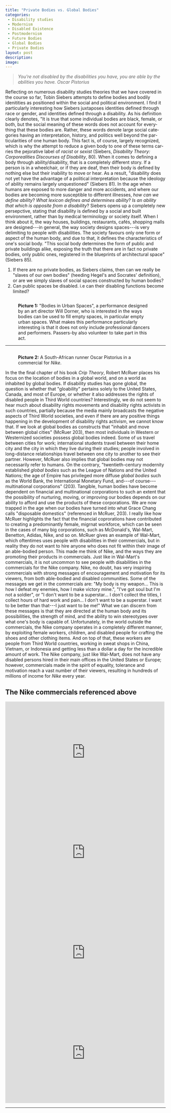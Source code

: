 ```yaml
---
title: "Private Bodies vs. Global Bodies"
categories:
 - Disability studies
 - Modernism
 - Disabled Existence
 - Postmodernism
 - Future Bodies
 - Global Bodies
 - Private Bodies
layout: post
description:
image:
---
```


> *You're not disabled by the disabilities you have, you are able by the abilities you have.*
<cite>Oscar Pistorius</cite>

<span class="versal r9">R</span>eflecting on numerous disability studies theories that we have covered in the course so far, Tobin Siebers attempts to define bodies and bodily idenitities as positioned within the social and political environment. I find it particularly interesting how Siebers juxtaposes identities defined through race or gender, and identities defined through a disability. As his definition clearly denotes, "It is true that some individual bodies are black, female, or both, but the social meaning of these words does not account for every­thing that these bodies are. Rather, these words denote large social cate­gories having an interpretation, history, and politics well beyond the par­ticularities of one human body. This fact is, of course, largely recognized, which is why the attempt to reduce a given body to one of these terms car­ries the pejorative label of *racist* or *sexist* (Siebers, *Disability Theory: Corporealities Discourses of Disability*, 80). When it comes to defining a body through ability/disability, that is a completely different story. If a person is in a wheelchair, or if they are deaf, then their body is defined by nothing else but their inability to move or hear. As a result, "disability does not yet have the advantage of a political interpretation because the ideology of ability remains largely unquestioned" (Siebers 81). In the age when humans are exposed to more danger and more accidents, and where our bodies are becoming more susceptible to different illnesses, *how can we define ability*? *What lexicon defines and determines ability*? *Is an ability that which is opposite from a disability*? Siebers opens up a completely new persepctive, stating that disability is defined by a social and built environment, rather than by medical terminology or society itself. When I think about it, the way houses, buildings, restaurants, cafés, shopping malls are designed---in general, the way society designs spaces---is very delimiting to people with disabilities. The society favours only one form or aspect of the human body, and due to that, it defines the characteristics of one's social body. "This social body determines the form of public and private buildings alike, exposing the truth that there are in fact no private bodies, only public ones, registered in the blueprints of architectural space" (Siebers 85). 

1. If there are no private bodies, as Siebers claims, then can we really be "slaves of our own bodies" (heeding Hegel's and Socrates' definition), or are we simply slaves of social spaces constructed by human bodies?
2. Can public spaces be disabled. i.e can their disabling functions become limited? 

<figure>
<img src="/img/bodies_inspace.jpg" alt="" />
<figcaption><p><strong>Picture 1:</strong> "Bodies in Urban Spaces", a performance designed by an art director Will Dorner, who is interested in the ways bodies can be used to fill empty spaces, in particular empty urban spaces. What makes this performance particularly interesting is that it does not only include professional dancers and performers. Passers-by also volunteer to take part in this act. </p></figcaption>
</figure>

*****

<figure>
<img src="/img/oscar_pistorius.jpg" alt=""/>
<figcaption><p><strong>Picture 2:</strong> A South-African runner Oscar Pistorius in a commercial for <em>Nike</em>. </p></figcaption>
</figure>   

In the the final chapter of his book *Crip Theory*, Robert McRuer places his focus on the location of bodies in a global world, and on a world as inhabited by global bodies. If disability studies has gone global, the question is whether that "gloability" pertains solely to the United States, Canada, and most of Europe, or whether it also addresses the rights of disabled people in Third World countries? Interestingly, we do not seem to hear much about disability rights movements and disability rights activists in such countries, partially because the media mainly broadcasts the negative aspects of Third World societies, and even if there are any positive things happening in the development of disability rights activism, we cannot know that. If we look at global bodies as constructs that "inhabit and move between global cities" (McRuer 203), then most individuals in Western or Westernized societies possess global bodies indeed. Some of us travel between cities for work; international students travel between their home city and the city in which they live during their studies; people involved in long-distance relationships travel between one city to another to see their partner. However, McRuer also implies that global bodies may not necessarily refer to humans. On the contrary, "twentieth-century modernity established *global bodies* such as the League of Nations and the United Nations; the age of Empire has privileged more diffuse *global bodies* such as the World Bank, the International Monetary Fund, and---of course---multinational corporations" (203). Tangible, human bodies have become dependent on financial and multinational corporations to such an extent that the possibility of nurturing, moving, or improving our bodies depends on our ability to afford and use the products of these corporations. We are now trapped in the age when our bodies have turned into what Grace Chang calls "disposable domestics" (referenced in McRuer, 203). I really like how McRuer highlights the fact that the financial coprorations have contributed to creating a predominantly female, migrnat workforce, which can be seen in the cases of many big corporations, such as McDonald's, Wal-Mart, Benetton, Adidas, Nike, and so on. McRuer gives an example of Wal-Mart, which oftentimes uses people with disabilities in their commercials, but in reality they do not want to hire anyone who does not fit within their image of an able-bodied person. This made me think of Nike, and the ways they are promoting their products in commercials. Just like in Wal-Mart's commercials, it is not uncommon to see people with disabilities in the commercials for the Nike company. Nike, no doubt, has very inspiring commercials with strong messages of encouragement and motivation for its viewers, from both able-bodied and disabled communities. Some of the messages we get in the commercials are: "My body is my weapon... This is how I defeat my enemies, how I make victory mine.", "I've got soul but I'm not a soldier", or "I don't want to be a superstar... I don't collect the titles, I collect hours of hard work and pain... I don't want to be a superstar. I want to be better than that---I just want to be me!" What we can discern from these messages is that they are directed at the human body and its possibilities, the strength of mind, and the ability to win stereotypes over what one's body is capable of. Unfortunately, in the world outside the commercials, the Nike company operates in a completely different manner, by exploiting female workers, children, and disabled people for crafting the shoes and other clothing items. And on top of that, these workers are people from Third World countries, working in sweat shops in China, Vietnam, or Indonesia and getting less than a dollar a day for the incredible amount of work. The Nike company, just like Wal-Mart, does not have any disabled persons hired in their main offices in the United States or Europe; however, commercials made in the spirit of equality, tolerance and motivation reach a vast number of their viewers, resulting in hundreds of millions of income for *Nike* every year.

## The Nike commercials referenced above

<iframe width="500" height="315" src="http://www.youtube.com/embed/EvycNBSQ798?rel=0" frameborder="0">kjhmkjhmk</iframe>

<iframe width="500" height="315" src="http://www.youtube.com/embed/Y6AmM53JZCo?rel=0" frameborder="0">mnhjmnhjm</iframe>

<iframe width="500" height="315" src="http://www.youtube.com/embed/A_ooJE9Veo0?rel=0" frameborder="0">lkhjmlkhjml</iframe>

<iframe width="500" height="315" src="http://www.youtube.com/embed/dRzPr36NX1c?rel=0" frameborder="0">tghmtghmt</iframe>
         
*****     
